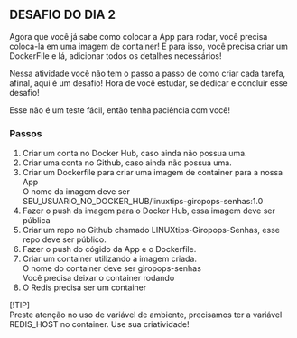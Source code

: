 ## DESAFIO DO DIA 2

Agora que você já sabe como colocar a App para rodar, você precisa coloca-la em uma imagem de container! E para isso, você precisa criar um DockerFile e lá, adicionar todos os detalhes necessários!

Nessa atividade você não tem o passo a passo de como criar cada tarefa, afinal, aqui é um desafio! Hora de você estudar, se dedicar e concluir esse desafio!

Esse não é um teste fácil, então tenha paciência com você!

### Passos

1. Criar um conta no Docker Hub, caso ainda não possua uma.  
2. Criar uma conta no Github, caso ainda não possua uma.  
3. Criar um Dockerfile para criar uma imagem de container para a nossa App  
        O nome da imagem deve ser SEU_USUARIO_NO_DOCKER_HUB/linuxtips-giropops-senhas:1.0  
4. Fazer o push da imagem para o Docker Hub, essa imagem deve ser pública  
5. Criar um repo no Github chamado LINUXtips-Giropops-Senhas, esse repo deve ser público.  
6. Fazer o push do cógido da App e o Dockerfile.
7. Criar um container utilizando a imagem criada.  
    O nome do container deve ser giropops-senhas  
    Você precisa deixar o container rodando  
8.  O Redis precisa ser um container  

[!TIP]  
Preste atenção no uso de variável de ambiente, precisamos ter a variável REDIS_HOST no container. Use sua criatividade!